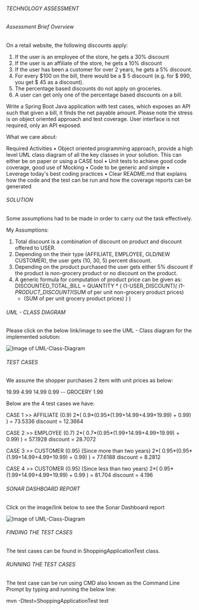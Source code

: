 ###### TECHNOLOGY ASSESSMENT ######

###### Assessment Brief Overview ######
On a retail website, the following discounts apply:
1. If the user is an employee of the store, he gets a 30% discount
2. If the user is an affiliate of the store, he gets a 10% discount
3. If the user has been a customer for over 2 years, he gets a 5% discount.
4. For every $100 on the bill, there would be a $ 5 discount (e.g. for $ 990, you get $ 45 as a discount).
5. The percentage based discounts do not apply on groceries.
6. A user can get only one of the percentage based discounts on a bill.

Write a Spring Boot Java application with test cases, which exposes an API such that given a
bill, it finds the net payable amount. Please note the stress is on object oriented approach
and test coverage. User interface is not required, only an API exposed.

What we care about:

Required Activities
• Object oriented programming approach, provide a high level UML class diagram of all the key classes in your solution.
  This can either be on paper or using a CASE tool
• Unit tests to achieve good code coverage, good use of Mocking
• Code to be generic and simple
• Leverage today's best coding practices
• Clear README.md that explains how the code and the test can be run and how the coverage reports can be generated

###### SOLUTION ######
Some assumptions had to be made in order to carry out the task effectively.

My Assumptions:
1.  Total discount is a combination of discount on product and discount offered to USER.
2.  Depending on the their type (AFFILIATE, EMPLOYEE, OLD/NEW CUSTOMER), the user gets (10, 30, 5) percent discount.
3.  Depending on the product purchased the user gets either 5% discount if the product is non-grocery product or no discount on the product.
4.  A generic formula for computation of product price can be given as:
    DISCOUNTED_TOTAL_BILL = QUANTITY * (  (1-USER_DISCOUNT)*( (1-PRODUCT_DISCOUNT)*(SUM of per unit non-grocery product prices)
    + (SUM of per unit grocery product prices) )  )


###### UML - CLASS DIAGRAM  ######
Please click on the below link/image to see the UML - Class diagram for the implemented solution:

![Image of UML-Class-Diagram](https://github.com/senatlamike/technology_assessment/tree/main/uml_diagram/class_diagram_uml.png)

###### TEST CASES ######
We assume the shopper purchases 2 item with unit prices as below:

19.99
4.99
14.99
0.99 -- GROCERY
1.99

Below are the 4 test cases we have:

CASE 1 >> AFFILIATE (0.9)
2*( 0.9*(0.95*(1.99+14.99+4.99+19.99) + 0.99) ) = 73.5336
discount = 12.3664

CASE 2 >> EMPLOYEE (0.7)
2*( 0.7*(0.95*(1.99+14.99+4.99+19.99) + 0.99) ) = 57.1928
discount = 28.7072

CASE 3 >> CUSTOMER (0.95) (Since more than two years)
2*( 0.95*(0.95*(1.99+14.99+4.99+19.99) + 0.99) ) = 77.6188
discount = 8.2812

CASE 4 >> CUSTOMER (0.95) (Since less than two years)
2*( 0.95*(1.99+14.99+4.99+19.99) + 0.99 ) = 81.704
discount = 4.196

###### SONAR DASHBOARD REPORT ######
Click on the image/link below to see the Sonar Dashboard report

![Image of UML-Class-Diagram](https://github.com/senatlamike/technology_assessment/blob/main/reports/sonar_dashboard.png)


###### FINDING THE TEST CASES ######
The test cases can be found in ShoppingApplicationTest class.


###### RUNNING THE TEST CASES ######

The test case can be run using CMD also known as the Command Line Prompt by typing and running the below line:

mvn -Dtest=ShoppingApplicationTest test

